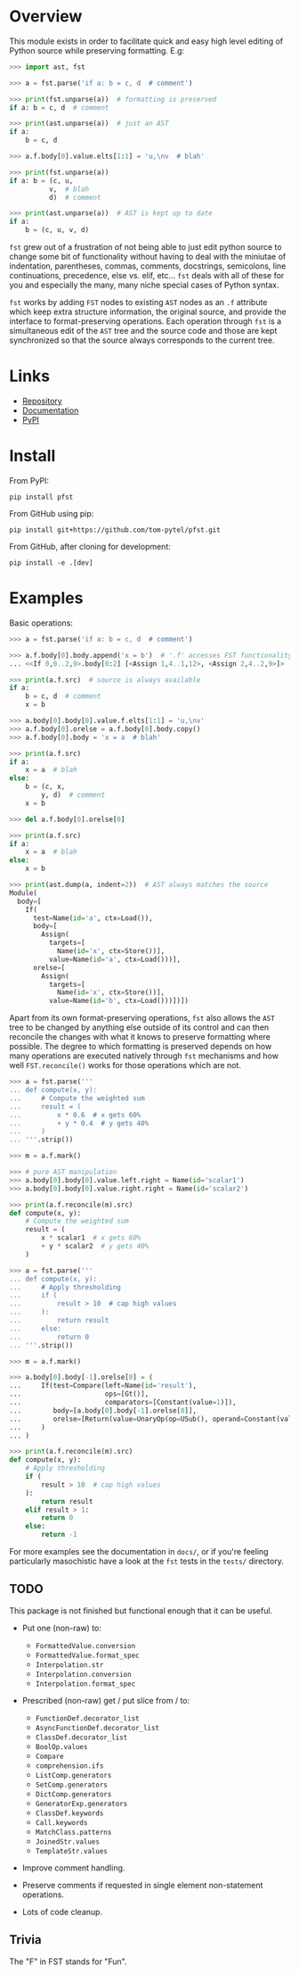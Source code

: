 # Overview

This module exists in order to facilitate quick and easy high level editing of Python source while preserving formatting. E.g:

```py
>>> import ast, fst

>>> a = fst.parse('if a: b = c, d  # comment')

>>> print(fst.unparse(a))  # formatting is preserved
if a: b = c, d  # comment

>>> print(ast.unparse(a))  # just an AST
if a:
    b = c, d
```

```py
>>> a.f.body[0].value.elts[1:1] = 'u,\nv  # blah'

>>> print(fst.unparse(a))
if a: b = (c, u,
          v,  # blah
          d)  # comment

>>> print(ast.unparse(a))  # AST is kept up to date
if a:
    b = (c, u, v, d)
```

`fst` grew out of a frustration of not being able to just edit python source to change some bit of functionality without having to deal with the miniutae of indentation, parentheses, commas, comments, docstrings, semicolons, line continuations, precedence, else vs. elif, etc... `fst` deals with all of these for you and especially the many, many niche special cases of Python syntax.

`fst` works by adding `FST` nodes to existing `AST` nodes as an `.f` attribute which keep extra structure information, the original source, and provide the interface to format-preserving operations. Each operation through `fst` is a simultaneous edit of the `AST` tree and the source code and those are kept synchronized so that the source always corresponds to the current tree.

# Links

- [Repository](https://github.com/tom-pytel/pfst)
- [Documentation](https://tom-pytel.github.io/pfst/)
- [PyPI](https://pypi.org/project/pfst/)

# Install

From PyPI:

    pip install pfst

From GitHub using pip:

    pip install git+https://github.com/tom-pytel/pfst.git

From GitHub, after cloning for development:

    pip install -e .[dev]

# Examples

Basic operations:

```py
>>> a = fst.parse('if a: b = c, d  # comment')

>>> a.f.body[0].body.append('x = b')  # '.f' accesses FST functionality
... <<If 0,0..2,9>.body[0:2] [<Assign 1,4..1,12>, <Assign 2,4..2,9>]>

>>> print(a.f.src)  # source is always available
if a:
    b = c, d  # comment
    x = b
```

```py
>>> a.body[0].body[0].value.f.elts[1:1] = 'u,\nv'
>>> a.f.body[0].orelse = a.f.body[0].body.copy()
>>> a.f.body[0].body = 'x = a  # blah'

>>> print(a.f.src)
if a:
    x = a  # blah
else:
    b = (c, x,
        y, d)  # comment
    x = b
```

```py
>>> del a.f.body[0].orelse[0]

>>> print(a.f.src)
if a:
    x = a  # blah
else:
    x = b
```

```py
>>> print(ast.dump(a, indent=2))  # AST always matches the source
Module(
  body=[
    If(
      test=Name(id='a', ctx=Load()),
      body=[
        Assign(
          targets=[
            Name(id='x', ctx=Store())],
          value=Name(id='a', ctx=Load()))],
      orelse=[
        Assign(
          targets=[
            Name(id='x', ctx=Store())],
          value=Name(id='b', ctx=Load()))])])
```

Apart from its own format-preserving operations, `fst` also allows the `AST` tree to be changed by anything else outside of its control and can then reconcile the changes with what it knows to preserve formatting where possible. The degree to which formatting is preserved depends on how many operations are executed natively through `fst` mechanisms and how well `FST.reconcile()` works for those operations which are not.

```py
>>> a = fst.parse('''
... def compute(x, y):
...     # Compute the weighted sum
...     result = (
...         x * 0.6  # x gets 60%
...         + y * 0.4  # y gets 40%
...     )
... '''.strip())

>>> m = a.f.mark()

>>> # pure AST manipulation
>>> a.body[0].body[0].value.left.right = Name(id='scalar1')
>>> a.body[0].body[0].value.right.right = Name(id='scalar2')

>>> print(a.f.reconcile(m).src)
def compute(x, y):
    # Compute the weighted sum
    result = (
        x * scalar1  # x gets 60%
        + y * scalar2  # y gets 40%
    )
```

```py
>>> a = fst.parse('''
... def compute(x, y):
...     # Apply thresholding
...     if (
...         result > 10  # cap high values
...     ):
...         return result
...     else:
...         return 0
... '''.strip())

>>> m = a.f.mark()

>>> a.body[0].body[-1].orelse[0] = (
...     If(test=Compare(left=Name(id='result'),
...                     ops=[Gt()],
...                     comparators=[Constant(value=1)]),
...        body=[a.body[0].body[-1].orelse[0]],
...        orelse=[Return(value=UnaryOp(op=USub(), operand=Constant(value=1)))]
...     )
... )

>>> print(a.f.reconcile(m).src)
def compute(x, y):
    # Apply thresholding
    if (
        result > 10  # cap high values
    ):
        return result
    elif result > 1:
        return 0
    else:
        return -1
```

For more examples see the documentation in `docs/`, or if you're feeling particularly masochistic have a look at the
`fst` tests in the `tests/` directory.

## TODO

This package is not finished but functional enough that it can be useful.

* Put one (non-raw) to:
  * `FormattedValue.conversion`
  * `FormattedValue.format_spec`
  * `Interpolation.str`
  * `Interpolation.conversion`
  * `Interpolation.format_spec`

* Prescribed (non-raw) get / put slice from / to:
  * `FunctionDef.decorator_list`
  * `AsyncFunctionDef.decorator_list`
  * `ClassDef.decorator_list`
  * `BoolOp.values`
  * `Compare`
  * `comprehension.ifs`
  * `ListComp.generators`
  * `SetComp.generators`
  * `DictComp.generators`
  * `GeneratorExp.generators`
  * `ClassDef.keywords`
  * `Call.keywords`
  * `MatchClass.patterns`
  * `JoinedStr.values`
  * `TemplateStr.values`

* Improve comment handling.

* Preserve comments if requested in single element non-statement operations.

* Lots of code cleanup.


## Trivia

The "F" in FST stands for "Fun".
